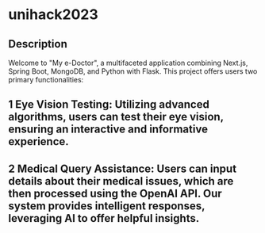 # unihack2023
## **Description**
Welcome to "My e-Doctor", a multifaceted application combining Next.js, Spring Boot, MongoDB, and Python with Flask. This project offers users two primary functionalities:

## **1** Eye Vision Testing: Utilizing advanced algorithms, users can test their eye vision, ensuring an interactive and informative experience.
## **2** Medical Query Assistance: Users can input details about their medical issues, which are then processed using the OpenAI API. Our system provides intelligent responses, leveraging AI to offer helpful insights.
